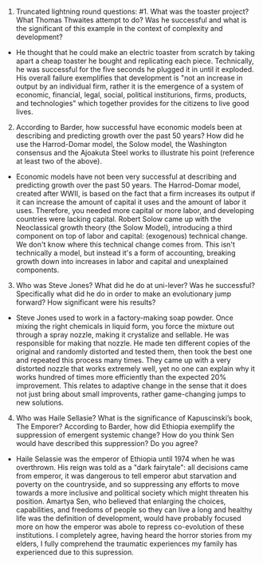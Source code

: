 1. Truncated lightning round questions: #1. What was the toaster project? What Thomas Thwaites attempt to do? Was he successful and what is the significant of this example in the context of complexity and development?
 - He thought that he could make an electric toaster from scratch by taking apart a cheap toaster he bought and replicating each piece. Technically, he was successful for the five seconds he plugged it in until it exploded. His overall failure exemplifies that development is "not an increase in output by an individual firm, rather it is the emergence of a system of economic, financial, legal, social, political institurions, firms, products, and technologies" which together provides for the citizens to live good lives.

2. According to Barder, how successful have economic models been at describing and predicting growth over the past 50 years?  How did he use the Harrod-Domar model, the Solow model, the Washington consensus and the Ajoakuta Steel works to illustrate his point (reference at least two of the above).
 - Economic models have not been very successful at describing and predicting growth over the past 50 years. The Harrod-Domar model, created after WWII, is based on the fact that a firm increases its output if it can increase the amount of capital it uses and the amount of labor it uses. Therefore, you needed more capital or more labor, and developing countries were lacking capital. Robert Solow came up with the Neoclassical growth theory (the Solow Model), introducing a third component on top of labor and capital: (exogenous) technical change. We don't know where this technical change comes from. This isn't technically a model, but instead it's a form of accounting, breaking growth down into increases in labor and capital and unexplained components. 

3. Who was Steve Jones? What did he do at uni-lever? Was he successful?  Specifically what did he do in order to make an evolutionary jump forward?  How significant were his results?
 - Steve Jones used to work in a factory-making soap powder. Once mixing the right chemicals in liquid form, you force the mixture out through a spray nozzle, making it crystalize and sellable. He was responsible for making that nozzle. He made ten different copies of the original and randomly distorted and tested them, then took the best one and repeated this process many times. They came up with a very distorted nozzle that works extremely well, yet no one can explain why it works hundred of times more efficiently than the expected 20% improvement. This relates to adaptive change in the sense that it does not just bring about small improvents, rather game-changing jumps to new solutions. 

4. Who was Haile Sellasie?  What is the significance of Kapuscinski’s book, The Emporer?  According to Barder, how did Ethiopia exemplify the suppression of emergent systemic change?  How do you think Sen would have described this suppression? Do you agree?
 - Haile Selassie was the emperor of Ethiopia until 1974 when he was overthrown. His reign was told as a "dark fairytale": all decisions came from emperor, it was dangerous to tell emperor abut starvation and poverty on the countryside, and so suppressing any efforts to move towards a more inclusive and political society which might threaten his position. Amartya Sen, who believed that enlarging the choices, capabilities, and freedoms of people so they can live a long and healthy life was the definition of development, would have probably focused more on how the emperor was abole to repress co-evolution of these institutions. I completely agree, having heard the horror stories from my elders, I fully comprehend the traumatic experiences my family has experienced due to this supression. 
